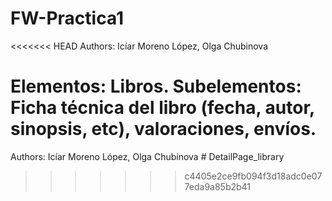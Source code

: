 # FW-Practica1

<<<<<<< HEAD
Authors: Icíar Moreno López, Olga Chubinova <!--Write your names-->

Elementos: Libros.
Subelementos: Ficha técnica del libro (fecha, autor, sinopsis, etc), valoraciones, envíos. 
=======
Authors: Icíar Moreno López, Olga Chubinova <!--Write your names--># DetailPage_library
>>>>>>> c4405e2ce9fb094f3d18adc0e077eda9a85b2b41
